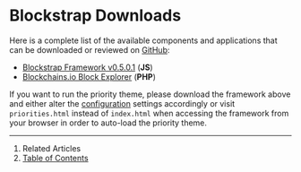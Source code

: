 Blockstrap Downloads
====================

Here is a complete list of the available components and applications that can be downloaded or reviewed on [GitHub](http://github.com/blockstrap):

* <a href="https://github.com/blockstrap/framework/archive/v0501.zip" class="ga-track" data-place="Docs-Download" data-action="Downloads">Blockstrap Framework v0.5.0.1</a> (__JS__)
* <a href="https://github.com/blockstrap/blockchains.io/archive/master.zip" class="ga-track" data-place="Docs-Download" data-action="Blockchains-Download">Blockchains.io Block Explorer</a> (__PHP__)

If you want to run the priority theme, please download the framework above and either alter the [configuration](../framework/core/configuration/) settings accordingly or visit `priorities.html` instead of `index.html` when accessing the framework from your browser in order to auto-load the priority theme.

--------------------------------------------------------------------------------

1. Related Articles
2. [Table of Contents](../)
